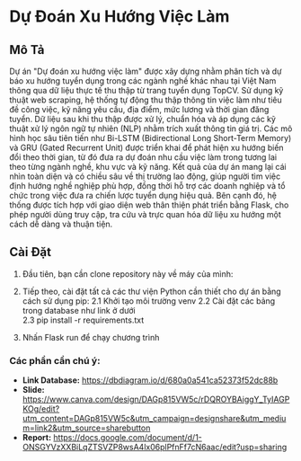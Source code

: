 # Dự Đoán Xu Hướng Việc Làm

## Mô Tả

Dự án "Dự đoán xu hướng việc làm" được xây dựng nhằm phân tích và dự báo xu hướng tuyển dụng trong các ngành nghề khác nhau tại Việt Nam thông qua dữ liệu thực tế thu thập từ trang tuyển dụng TopCV. Sử dụng kỹ thuật web scraping, hệ thống tự động thu thập thông tin việc làm như tiêu đề công việc, kỹ năng yêu cầu, địa điểm, mức lương và thời gian đăng tuyển. Dữ liệu sau khi thu thập được xử lý, chuẩn hóa và áp dụng các kỹ thuật xử lý ngôn ngữ tự nhiên (NLP) nhằm trích xuất thông tin giá trị. Các mô hình học sâu tiên tiến như Bi-LSTM (Bidirectional Long Short-Term Memory) và GRU (Gated Recurrent Unit) được triển khai để phát hiện xu hướng biến đổi theo thời gian, từ đó đưa ra dự đoán nhu cầu việc làm trong tương lai theo từng ngành nghề, khu vực và kỹ năng. Kết quả của dự án mang lại cái nhìn toàn diện và có chiều sâu về thị trường lao động, giúp người tìm việc định hướng nghề nghiệp phù hợp, đồng thời hỗ trợ các doanh nghiệp và tổ chức trong việc đưa ra chiến lược tuyển dụng hiệu quả. Bên cạnh đó, hệ thống được tích hợp với giao diện web thân thiện phát triển bằng Flask, cho phép người dùng truy cập, tra cứu và trực quan hóa dữ liệu xu hướng một cách dễ dàng và thuận tiện.

## Cài Đặt

1. Đầu tiên, bạn cần clone repository này về máy của mình:

2. Tiếp theo, cài đặt tất cả các thư viện Python cần thiết cho dự án bằng cách sử dụng pip:
2.1  Khởi tạo môi trường venv
2.2  Cài đặt các bảng trong database như link ở dưới  
2.3  pip install -r requirements.txt

4. Nhấn Flask run để chạy chương trình




### Các phần cần chú ý:
- **Link Database:** <https://dbdiagram.io/d/680a0a541ca52373f52dc88b>
- **Slide:**  <https://www.canva.com/design/DAGp815VW5c/rDQROYBAiggY_TyIAGPKOg/edit?utm_content=DAGp815VW5c&utm_campaign=designshare&utm_medium=link2&utm_source=sharebutton>
- **Report:** <https://docs.google.com/document/d/1-ONSGYVzXXBiLqZTSVZP8wsA4lx06plPfnFf7cN6aac/edit?usp=sharing>
  

